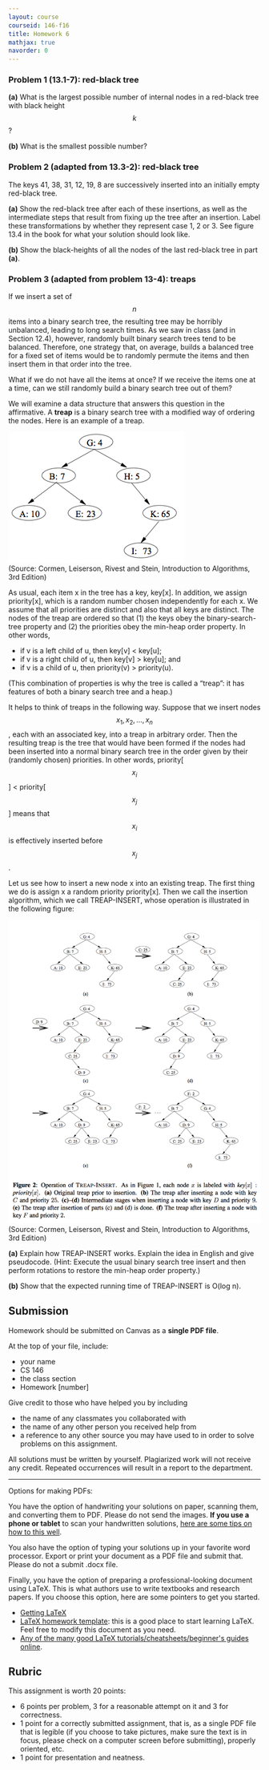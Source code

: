 ```yaml
---
layout: course
courseid: 146-f16
title: Homework 6
mathjax: true
navorder: 0
---
```


### Problem 1 (13.1-7): red-black tree

__(a)__ What is the largest possible number of internal nodes in a red-black tree with black height $$k$$?

__(b)__ What is the smallest possible number?

### Problem 2 (adapted from 13.3-2): red-black tree

The keys 41, 38, 31, 12, 19, 8 are successively inserted into an initially empty red-black tree.

__(a)__ Show the red-black tree after each of these insertions, as well as the intermediate steps that result from fixing up the tree after an insertion. Label these transformations by whether they represent case 1, 2 or 3. See figure 13.4 in the book for what your solution should look like.

__(b)__ Show the black-heights of all the nodes of the last red-black tree in part __(a)__.

### Problem 3 (adapted from problem 13-4): treaps

If we insert a set of $$n$$ items into a binary search tree, the resulting tree may be horribly unbalanced, leading to long search times. As we saw in class (and in Section 12.4), however, randomly built binary search trees tend to be balanced. Therefore, one strategy that, on average, builds a balanced tree for a fixed set of items would be to randomly permute the items and then insert them in that order into the tree.

What if we do not have all the items at once? If we receive the items one at a time, can we still randomly build a binary search tree out of them?

We will examine a data structure that answers this question in the affirmative. A __treap__ is a binary search tree with a modified way of ordering the nodes. Here is an example of a treap.

![](hw05-fig1.png)  
(Source: Cormen, Leiserson, Rivest and Stein, Introduction to Algorithms, 3rd Edition)

As usual, each item x in the tree has a key, key[x]. In addition, we assign priority[x], which is a random number chosen independently for each x. We assume that all priorities are distinct and also that all keys are distinct. The nodes of the treap are ordered so that (1) the keys obey the binary-search-tree property and (2) the priorities obey the min-heap order property. In other words,

* if v is a left child of u, then key[v] < key[u];
* if v is a right child of u, then key[v] > key[u]; and
* if v is a child of u, then priority(v) > priority(u).

(This combination of properties is why the tree is called a “treap”: it has features of both a binary search tree and a heap.)

It helps to think of treaps in the following way. Suppose that we insert nodes $$x_1,x_2,\dots,x_n$$, each with an associated key, into a treap in arbitrary order. Then the resulting treap is the tree that would have been formed if the nodes had been inserted into a normal binary search tree in the order given by their (randomly chosen) priorities. In other words, priority[$$x_i$$] < priority[$$x_j$$] means that $$x_i$$ is effectively inserted before $$x_j$$.

Let us see how to insert a new node x into an existing treap. The first thing we do is assign x a random priority priority[x]. Then we call the insertion algorithm, which we call TREAP-INSERT, whose operation is illustrated in the following figure:

![](hw05-fig2.png)  
(Source: Cormen, Leiserson, Rivest and Stein, Introduction to Algorithms, 3rd Edition)

__(a)__ Explain how TREAP-INSERT works. Explain the idea in English and give pseudocode. (Hint: Execute the usual binary search tree insert and then perform rotations to restore the min-heap order property.)

__(b)__ Show that the expected running time of TREAP-INSERT is O(log n).

## Submission

Homework should be submitted on Canvas as a __single PDF file__.

At the top of your file, include:

* your name
* CS 146
* the class section
* Homework [number]

Give credit to those who have helped you by including

* the name of any classmates you collaborated with
* the name of any other person you received help from
* a reference to any other source you may have used to in order to solve problems on this assignment.

All solutions must be written by yourself. Plagiarized work will not receive any credit. Repeated occurrences will result in a report to the department.

---
Options for making PDFs:

You have the option of handwriting your solutions on paper, scanning them, and converting them to PDF. Please do not send the images.
__If you use a phone or tablet__ to scan your handwritten solutions, [here are some tips on how to this well](http://www.howtogeek.com/209951/the-best-ways-to-scan-a-document-using-your-phone-or-tablet/).

You also have the option of typing your solutions up in your favorite word processor. Export or print your document as a PDF file and submit that. Please do not a submit .docx file.

Finally, you have the option of preparing a professional-looking document using LaTeX. This is what authors use to write textbooks and research papers. If you choose this option, here are some pointers to get you started.

* [Getting LaTeX](https://www.latex-project.org/get/)
* [LaTeX homework template](http://www.jennylam.cc/assets/template.zip): this is a good place to start learning LaTeX. Feel free to modify this document as you need.
* [Any of the many good LaTeX tutorials/cheatsheets/beginner's guides online](https://lmddgtfy.net/?q=Latex%20quickstart).


## Rubric

This assignment is worth 20 points:

* 6 points per problem, 3 for a reasonable attempt on it and 3 for correctness.
* 1 point for a correctly submitted assignment, that is, as a single PDF file that is legible (if you choose to take pictures, make sure the text is in focus, please check on a computer screen before submitting), properly oriented, etc.
* 1 point for presentation and neatness.

